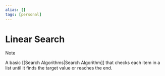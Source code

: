 ```yaml
---
alias: []
tags: [personal]
---
```

# Linear Search

> [!note]
> A basic [[Search Algorithms|Search Algorithm]] that checks each item in a list until it finds the target value or reaches the end.
